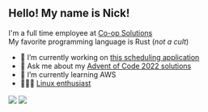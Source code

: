 ## Hello! My name is Nick!

I'm a full time employee at [Co-op Solutions](https://www.coop.org/)  
My favorite programming language is Rust (_not a cult_)

- 🔭 I’m currently working on [this scheduling application](https://github.com/thelettertheta/zeitplan) 
- 💬 Ask me about my [Advent of Code 2022 solutions](https://adventofcode.com)
- 🌱 I’m currently learning AWS
- 👨🏻‍💻 [Linux enthusiast](https://www.gentoo.org/)
<div>
<img align="center" aria-label="My Github stats" src="https://github-readme-stats.vercel.app/api?username=thelettertheta&show_icons=true&theme=dracula" />
<img align="center" aria-label="Language breakdown" src="https://github-readme-stats.vercel.app/api/top-langs/?username=thelettertheta&hide=css,html,scss&exclude_repo=411&langs_count=4" />
</div>
<!--
**TheLetterTheta/TheLetterTheta** is a ✨ _special_ ✨ repository because its `README.md` (this file) appears on your GitHub profile.

Here are some ideas to get you started:

- 👯 I’m looking to collaborate on ...
- 💬 Ask me about ...
- 📫 How to reach me: ...
- 😄 Pronouns: ...
- ⚡ Fun fact: ...
-->
